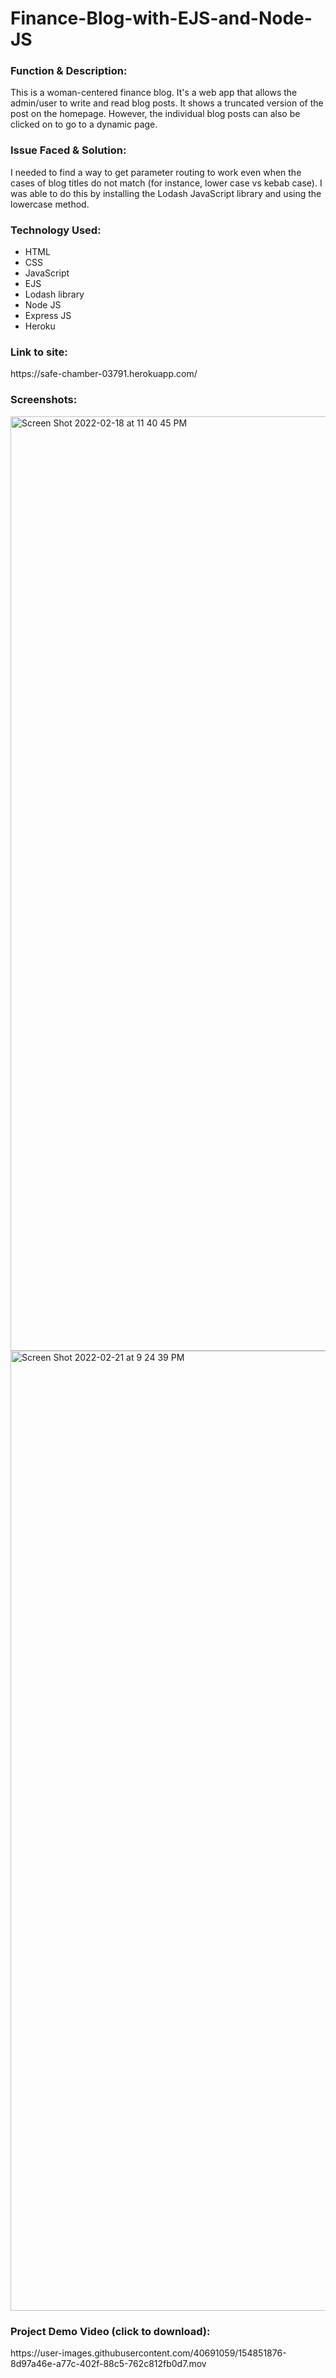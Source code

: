 # Finance-Blog-with-EJS-and-Node-JS

<h3>Function & Description:</h3>
This is a woman-centered finance blog. It's a web app that allows the admin/user to write and read blog posts. It shows a truncated version of the post on the homepage. However, the individual blog posts can also be clicked on to go to a dynamic page.

<h3>Issue Faced & Solution:</h3>
I needed to find a way to get parameter routing to work even when the cases of blog titles do not match (for instance, lower case vs kebab case). I was able to do this by installing the Lodash JavaScript library and using the lowercase method.

<h3>Technology Used:</h3>

- HTML
- CSS
- JavaScript
- EJS
- Lodash library
- Node JS
- Express JS
- Heroku

<h3>Link to site:</h3>
https://safe-chamber-03791.herokuapp.com/


<h3>Screenshots:</h3>
<img width="1495" alt="Screen Shot 2022-02-18 at 11 40 45 PM" src="https://user-images.githubusercontent.com/40691059/154750874-fb5206c5-098a-4dec-8225-aae528b71c9e.png">

<img width="1536" alt="Screen Shot 2022-02-21 at 9 24 39 PM" src="https://user-images.githubusercontent.com/40691059/155002482-52d96e9d-99e9-440b-9d7a-c8124c9398d9.png">


<h3>Project Demo Video (click to download):</h3> 
https://user-images.githubusercontent.com/40691059/154851876-8d97a46e-a77c-402f-88c5-762c812fb0d7.mov




